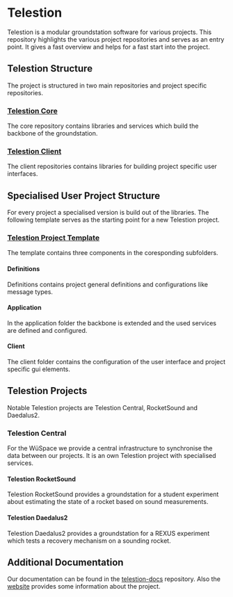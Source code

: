 # Telestion

Telestion is a modular groundstation software for various projects.
This repository highlights the various project repositories and serves as an entry point.
It gives a fast overview and helps for a fast start into the project.

## Telestion Structure

The project is structured in two main repositories and project specific repositories.

### [Telestion Core](https://github.com/wuespace/telestion-core)

The core repository contains libraries and services which build the backbone of the groundstation.

### [Telestion Client](https://github.com/wuespace/telestion-client)

The client repositories contains libraries for building project specific user interfaces.

## Specialised User Project Structure

For every project a specialised version is build out of the libraries.
The following template serves as the starting point for a new Telestion project.

### [Telestion Project Template](https://github.com/wuespace/telestion-project-template)

The template contains three components in the coresponding subfolders.

#### Definitions

Definitions contains project general definitions and configurations like message types.

#### Application

In the application folder the backbone is extended and the used services are defined and configured.

#### Client

The client folder contains the configuration of the user interface and project specific gui elements.

## Telestion Projects

Notable Telestion projects are Telestion Central, RocketSound and Daedalus2.

### Telestion Central

For the WüSpace we provide a central infrastructure to synchronise the data between our projects.
It is an own Telestion project with specialised services.

#### Telestion RocketSound

Telestion RocketSound provides a groundstation for a student experiment about estimating the state of a rocket based on sound measurements.

#### Telestion Daedalus2

Telestion Daedalus2 provides a groundstation for a REXUS experiment which tests a recovery mechanism on a sounding rocket.

## Additional Documentation

Our documentation can be found in the [telestion-docs](https://github.com/wuespace/telestion-docs) repository.
Also the [website](https://telestion.wuespace.de) provides some information about the project.
